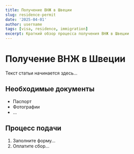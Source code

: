 ```yaml
---
title: Получение ВНЖ в Швеции
slug: residence-permit
date: '2025-04-01'
author: username
tags: [visa, residence, immigration]
excerpt: Краткий обзор процесса получения ВНЖ в Швеции
---
```


# Получение ВНЖ в Швеции

Текст статьи начинается здесь...

## Необходимые документы

- Паспорт
- Фотографии
- ...

## Процесс подачи

1. Заполните форму...
2. Оплатите сбор...
